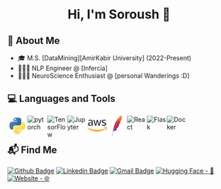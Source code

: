 
<h1 align="center">Hi, I'm Soroush 👋</h1>

## 🔎 About Me 
- 🎓 M.S. [DataMining][AmirKabir University] (2022-Present)
- 🧑🏻‍💻 NLP Engineer @ [Infercia]
- 🧑🏻‍💻 NeuroScience Enthusiast @ [personal Wanderings :D]
  

## 💻 Languages and Tools

<img align="left" title="Python" width="45px" src="https://raw.githubusercontent.com/devicons/devicon/master/icons/python/python-original.svg"/>
<img align="left" title="pytorch" width="45px" src="https://cdn.jsdelivr.net/gh/devicons/devicon/icons/pytorch/pytorch-original.svg"/>
<img align="left" title="TensorFlow" width="45px" src="https://cdn.jsdelivr.net/gh/devicons/devicon/icons/tensorflow/tensorflow-original.svg"/>
<img align="left" title="Jupyter" width="45px" src="https://cdn.jsdelivr.net/gh/devicons/devicon/icons/jupyter/jupyter-original.svg"/>
<img align="left" title="Amazon Web Services" width="45px" src="https://raw.githubusercontent.com/devicons/devicon/master/icons/amazonwebservices/amazonwebservices-original-wordmark.svg"/>
<img align="left" title="Apache" width="45px" src="https://raw.githubusercontent.com/devicons/devicon/master/icons/apache/apache-original.svg"/>
<img align="left" title="React" width="45px" src="https://cdn.jsdelivr.net/gh/devicons/devicon/icons/react/react-original.svg"/>
<img align="left" title="Flask" width="45px" src="https://www.vectorlogo.zone/logos/pocoo_flask/pocoo_flask-icon.svg"/>
<img align="left" title="Docker" width="45px" src="https://www.vectorlogo.zone/logos/docker/docker-icon.svg"/>
<br />
<br />

## 📬 Find Me

[![Github Badge](https://img.shields.io/badge/GitHub-100000?style=for-the-badge&logo=github&logoColor=white&link=https://github.com/soroushheidary99)](https://github.com/soroushheidary99)
[![Linkedin Badge](https://img.shields.io/badge/LinkedIn-0077B5?style=for-the-badge&logo=linkedin&logoColor=white&link=https://www.linkedin.com/in/linkedin.com/in/soroush-heidary-1715b3235/)](linkedin.com/in/soroush-heidary-1715b3235/)
[![Gmail Badge](https://img.shields.io/badge/Gmail-D14836?style=for-the-badge&logo=gmail&logoColor=white&link=mailto:soroush.h.dev@gmail.com)](mailto:soroush.h.dev@gmail.com)
[![Hugging Face - 🤗](https://img.shields.io/badge/Hugging_Face-🤗-2ea44f?style=for-the-badge)](https://huggingface.co/soroushheidary) 
[![Website - 🌐](https://img.shields.io/badge/Website-🌐-purple?style=for-the-badge)](https://portfollios.vercel.app/)

<!-- ## 📈 GitHub Stats -->
<!-- <img alt="Soroush's Github Stats" src="https://github-readme-stats.vercel.app/api?username=HamidRezaAttar&show_icons=true&hide_border=true&bg_color=-25,25241c,9250c1&title_color=fff&text_color=fff" /> -->
